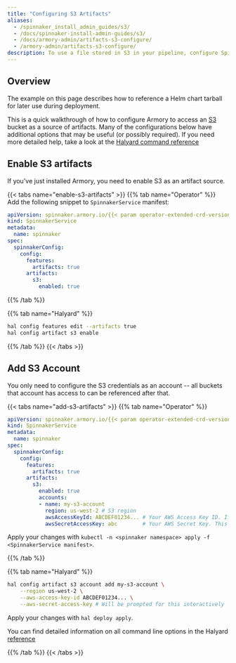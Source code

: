```yaml
---
title: "Configuring S3 Artifacts"
aliases:
  - /spinnaker_install_admin_guides/s3/
  - /docs/spinnaker-install-admin-guides/s3/
  - /docs/armory-admin/artifacts-s3-configure/
  - /armory-admin/artifacts-s3-configure/
description: To use a file stored in S3 in your pipeline, configure Spinnaker to use S3 as an artifact source.
---
```


## Overview

The example on this page describes how to reference a Helm chart tarball for
later use during deployment.

This is a quick walkthrough of how to configure Armory to access
an [S3](https://docs.aws.amazon.com/AmazonS3/latest/gsg/GetStartedWithS3.html) bucket as a source of artifacts.  Many of the configurations below have
additional options that may be useful (or possibly required).  If you need
more detailed help, take a look at the
[Halyard command reference](https://www.spinnaker.io/reference/halyard/commands/#hal-config-artifact-s3-account)

## Enable S3 artifacts

If you've just installed Armory, you need to enable S3 as an artifact source.

{{< tabs name="enable-s3-artifacts" >}}
{{% tab name="Operator" %}}
Add the following snippet to `SpinnakerService` manifest:

```yaml
apiVersion: spinnaker.armory.io/{{< param operator-extended-crd-version >}}
kind: SpinnakerService
metadata:
  name: spinnaker
spec:
  spinnakerConfig:  
    config:
      features:
        artifacts: true
      artifacts:
        s3:
          enabled: true
```

{{% /tab %}}

{{% tab name="Halyard" %}}

```bash
hal config features edit --artifacts true
hal config artifact s3 enable
```

{{% /tab %}}
{{< /tabs >}}

## Add S3 Account

You only need to configure the S3 credentials as an account -- all buckets
that account has access to can be referenced after that.

{{< tabs name="add-s3-artifacts" >}}
{{% tab name="Operator" %}}

```yaml
apiVersion: spinnaker.armory.io/{{< param operator-extended-crd-version >}}
kind: SpinnakerService
metadata:
  name: spinnaker
spec:
  spinnakerConfig:  
    config:
      features:
        artifacts: true
      artifacts:
        s3:
          enabled: true
          accounts:
          - name: my-s3-account
            region: us-west-2 # S3 region
            awsAccessKeyId: ABCDEF01234... # Your AWS Access Key ID. If not provided, Spinnaker will try to find AWS credentials as described at http://docs.aws.amazon.com/sdk-for-java/v1/developer-guide/credentials.html#credentials-default
            awsSecretAccessKey: abc        # Your AWS Secret Key. This field supports "encrypted" secret references (https://docs.armory.io/spinnaker-install-admin-guides/secrets/)
```

Apply your changes with `kubectl -n <spinnaker namespace> apply -f <SpinnakerService manifest>`.

{{% /tab %}}

{{% tab name="Halyard" %}}

```bash
hal config artifact s3 account add my-s3-account \
    --region us-west-2 \
    --aws-access-key-id ABCDEF01234... \
    --aws-secret-access-key # Will be prompted for this interactively
```

Apply your changes with `hal deploy apply`.

You can find detailed information on all command line options in the Halyard  [reference](https://www.spinnaker.io/reference/halyard/commands/#hal-config-artifact-s3-account-add)


{{% /tab %}}
{{< /tabs >}}


